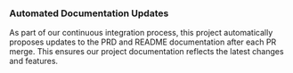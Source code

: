 ### Automated Documentation Updates

As part of our continuous integration process, this project automatically proposes updates to the PRD and README documentation after each PR merge. This ensures our project documentation reflects the latest changes and features.